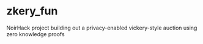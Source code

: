# zkery_fun
NoirHack project building out a privacy-enabled vickery-style auction using zero knowledge proofs
